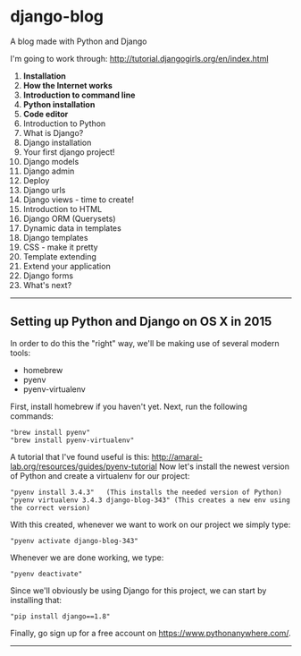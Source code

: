 # django-blog
A blog made with Python and Django

I'm going to work through: http://tutorial.djangogirls.org/en/index.html

1. **Installation**
2. **How the Internet works**
3. **Introduction to command line**
4. **Python installation**
5. **Code editor**
6. Introduction to Python
7. What is Django?
8. Django installation
9. Your first django project!
10. Django models
11. Django admin
12. Deploy
13. Django urls
14. Django views - time to create!
15. Introduction to HTML
16. Django ORM (Querysets)
17. Dynamic data in templates
18. Django templates
19. CSS - make it pretty
20. Template extending
21. Extend your application
22. Django forms
23. What's next?

- - -

## Setting up Python and Django on OS X in 2015
In order to do this the "right" way, we'll be making use of several modern tools:
* homebrew
* pyenv
* pyenv-virtualenv

First, install homebrew if you haven't yet. Next, run the following commands:

    "brew install pyenv"
    "brew install pyenv-virtualenv"

A tutorial that I've found useful is this: <http://amaral-lab.org/resources/guides/pyenv-tutorial>
Now let's install the newest version of Python and create a virtualenv for our project:

    "pyenv install 3.4.3"   (This installs the needed version of Python)
    "pyenv virtualenv 3.4.3 django-blog-343" (This creates a new env using the correct version)

With this created, whenever we want to work on our project we simply type:

    "pyenv activate django-blog-343"

Whenever we are done working, we type:

    "pyenv deactivate"

Since we'll obviously be using Django for this project, we can start by installing that:

    "pip install django==1.8"

Finally, go sign up for a free account on <https://www.pythonanywhere.com/>.

- - -


